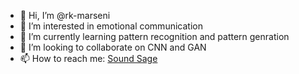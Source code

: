 - 👋 Hi, I’m @rk-marseni
- 👀 I’m interested in emotional communication
- 🌱 I’m currently learning pattern recognition and pattern genration
- 💞️ I’m looking to collaborate on CNN and GAN
- 📫 How to reach me: <a href="https://discord.com/channels/@me/1127093452291719279"> Sound Sage </a>

<!---
rk-marseni/rk-marseni is a ✨ special ✨ repository because its `README.md` (this file) appears on your GitHub profile.
You can click the Preview link to take a look at your changes.
--->
